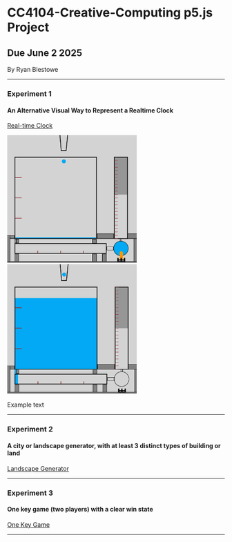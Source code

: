 # CC4104-Creative-Computing p5.js Project
## Due June 2 2025
By Ryan Blestowe

-----------------------------------------------------------------------------------------------------------------------------------------------------------------------

### Experiment 1
#### An Alternative Visual Way to Represent a Realtime Clock
[Real-time Clock](https://editor.p5js.org/RyanB2024/sketches/xJCJdTdr4)

<img src="Project 1 - Photo 1.png" alt="Alt text" width="300"/>
<img src="Project 1 - Photo 2.png" alt="Alt text" width="300"/>

Example text

-----------------------------------------------------------------------------------------------------------------------------------------------------------------------
### Experiment 2
#### A city or landscape generator, with at least 3 distinct types of building or land
[Landscape Generator](https://editor.p5js.org/RyanB2024/sketches/L9X75r_a8)

-----------------------------------------------------------------------------------------------------------------------------------------------------------------------
### Experiment 3
#### One key game (two players) with a clear win state
[One Key Game](https://editor.p5js.org/RyanB2024/sketches/o4NePGGnLG)

-----------------------------------------------------------------------------------------------------------------------------------------------------------------------
